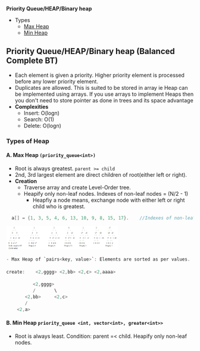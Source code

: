 **Priority Queue/HEAP/Binary heap**
- Types
  - [Max Heap](#mh)
  - [Min Heap](#mih)

## Priority Queue/HEAP/Binary heap (Balanced Complete BT)
- Each element is given a priority. Higher priority element is processed before any lower priority element. 
- Duplicates are allowed. This is suited to be stored in array ie Heap can be implemented using arrays. If you use arrays to implement Heaps then you don't need to store pointer as done in trees and its space advantage
- **Complexities**
  - Insert: O(logn)
  - Search: O(1)
  - Delete: O(logn)
  
### Types of Heap
<a name=mh></a>
#### A. Max Heap `(priority_queue<int>)`
- Root is always greatest. `parent >= child`
- 2nd, 3rd largest element are direct children of root(either left or right).
- **Creation**
  - Traverse array and create Level-Order tree. 
  - Heapify only non-leaf nodes. Indexes of non-leaf nodes = (N/2 - 1)
    - Heapfiy a node means, exchange node with either left or right child who is greatest.
```c
  a[] = {1, 3, 5, 4, 6, 13, 10, 9, 8, 15, 17}.    //Indexes of non-leaf nodes = (N/2 - 1) = 4,6,5,3,1
```
<img src=images/max-heap.png width=300></img>

```c
- Max Heap of `pairs<key, value>`: Elements are sorted as per values.

create:    <2,gggg> <2,bb> <2,c> <2,aaaa>
    
          <2,gggg>
          /       \
       <2,bb>     <2,c>
       /
    <2,a>   
```

<a name=mih></a>
#### B. Min Heap `priority_queue <int, vector<int>, greater<int>>`
- Root is always least. Condition: parent =< child. Heapify only non-leaf nodes.
 
